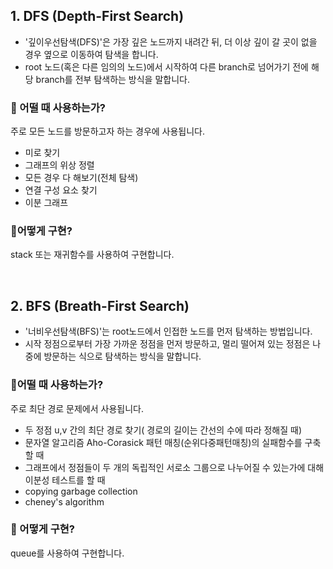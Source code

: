 ## 1. DFS (Depth-First Search)
- '깊이우선탐색(DFS)'은 가장 깊은 노드까지 내려간 뒤, 더 이상 깊이 갈 곳이 없을 경우 옆으로 이동하여 탐색을 합니다.
- root 노드(혹은 다른 임의의 노드)에서 시작하여 다른 branch로 넘어가기 전에 해당 branch를 전부 탐색하는 방식을 말합니다.

 
### 🤔 어떨 때 사용하는가?
주로 모든 노드를 방문하고자 하는 경우에 사용됩니다.

- 미로 찾기
- 그래프의 위상 정렬
- 모든 경우 다 해보기(전체 탐색)
- 연결 구성 요소 찾기
- 이분 그래프


### 🤔어떻게 구현?
stack 또는 재귀함수를 사용하여 구현합니다.


<br>


## 2. BFS (Breath-First Search)
- '너비우선탐색(BFS)'는 root노드에서 인접한 노드를 먼저 탐색하는 방법입니다.
- 시작 정점으로부터 가장 가까운 정점을 먼저 방문하고, 멀리 떨어져 있는 정점은 나중에 방문하는 식으로 탐색하는 방식을 말합니다.

 
### 🤔어떨 때 사용하는가?
주로 최단 경로 문제에서 사용됩니다.

- 두 정점 u,v 간의 최단 경로 찾기( 경로의 길이는 간선의 수에 따라 정해질 때)
- 문자열 알고리즘 Aho-Corasick 패턴 매칭(순위다중패턴매칭)의 실패함수를 구축할 때
- 그래프에서 정점들이 두 개의 독립적인 서로소 그룹으로 나누어질 수 있는가에 대해 이분성 테스트를 할 때
- copying garbage collection
- cheney's algorithm


### 🤔 어떻게 구현?
queue를 사용하여 구현합니다.